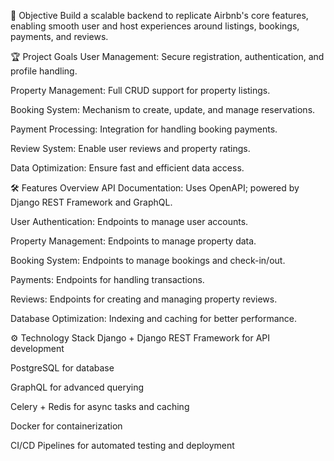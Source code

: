 🚀 Objective
Build a scalable backend to replicate Airbnb's core features, enabling smooth user and host experiences around listings, bookings, payments, and reviews.

🏆 Project Goals
User Management: Secure registration, authentication, and profile handling.

Property Management: Full CRUD support for property listings.

Booking System: Mechanism to create, update, and manage reservations.

Payment Processing: Integration for handling booking payments.

Review System: Enable user reviews and property ratings.

Data Optimization: Ensure fast and efficient data access.

🛠️ Features Overview
API Documentation: Uses OpenAPI; powered by Django REST Framework and GraphQL.

User Authentication: Endpoints to manage user accounts.

Property Management: Endpoints to manage property data.

Booking System: Endpoints to manage bookings and check-in/out.

Payments: Endpoints for handling transactions.

Reviews: Endpoints for creating and managing property reviews.

Database Optimization: Indexing and caching for better performance.

⚙️ Technology Stack
Django + Django REST Framework for API development

PostgreSQL for database

GraphQL for advanced querying

Celery + Redis for async tasks and caching

Docker for containerization

CI/CD Pipelines for automated testing and deployment
